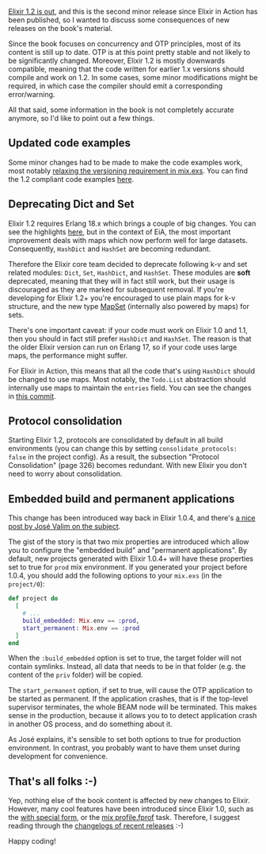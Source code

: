 [Elixir 1.2 is out](http://elixir-lang.org/blog/2016/01/03/elixir-v1-2-0-released/), and this is the second minor release since Elixir in Action has been published, so I wanted to discuss some consequences of new releases on the book's material.

Since the book focuses on concurrency and OTP principles, most of its content is still up to date. OTP is at this point pretty stable and not likely to be significantly changed. Moreover, Elixir 1.2 is mostly downwards compatible, meaning that the code written for earlier 1.x versions should compile and work on 1.2. In some cases, some minor modifications might be required, in which case the compiler should emit a corresponding error/warning.

 All that said, some information in the book is not completely accurate anymore, so I'd like to point out a few things.

## Updated code examples

Some minor changes had to be made to make the code examples work, most notably [relaxing the versioning requirement in mix.exs](https://github.com/sasa1977/elixir-in-action/commit/05b6fb3a73db893727a5b9b43da4087af878f058). You can find the 1.2 compliant code examples [here](https://github.com/sasa1977/elixir-in-action/tree/Elixir-v1.2).


## Deprecating Dict and Set

Elixir 1.2 requires Erlang 18.x which brings a couple of big changes. You can see the highlights [here](http://www.erlang.org/download_release/29), but in the context of EiA, the most important improvement deals with maps which now perform well for large datasets. Consequently, `HashDict` and `HashSet` are becoming redundant.

Therefore the Elixir core team decided to deprecate following k-v and set related modules: `Dict`, `Set`, `HashDict`, and `HashSet`. These modules are __soft__ deprecated, meaning that they will in fact still work, but their usage is discouraged as they are marked for subsequent removal. If you're developing for Elixir 1.2+ you're encouraged to use plain maps for k-v structure, and the new type [MapSet](https://hexdocs.pm/elixir/MapSet.html) (internally also powered by maps) for sets.

There's one important caveat: if your code must work on Elixir 1.0 and 1.1, then you should in fact still prefer `HashDict` and `HashSet`. The reason is that the older Elixir version can run on Erlang 17, so if your code uses large maps, the performance might suffer.

For Elixir in Action, this means that all the code that's using `HashDict` should be changed to use maps. Most notably, the `Todo.List` abstraction should internally use maps to maintain the `entries` field. You can see the changes in [this commit](https://github.com/sasa1977/elixir-in-action/commit/51bc04bf48730bfbb6141ad781f8300cc6e91db5).


## Protocol consolidation

Starting Elixir 1.2, protocols are consolidated by default in all build environments (you can change this by setting `consolidate_protocols: false` in the project config). As a result, the subsection "Protocol Consolidation" (page 326) becomes redundant. With new Elixir you don't need to worry about consolidation.


## Embedded build and permanent applications

This change has been introduced way back in Elixir 1.0.4, and there's [a nice post by José Valim on the subject](http://blog.plataformatec.com.br/2015/04/build-embedded-and-start-permanent-in-elixir-1-0-4/).

The gist of the story is that two mix properties are introduced which allow you to configure the "embedded build" and "permanent applications". By default, new projects generated with Elixir 1.0.4+ will have these properties set to true for `prod` mix environment. If you generated your project before 1.0.4, you should add the following options to your `mix.exs` (in the `project/0`):

```elixir
def project do
  [
    # ...
    build_embedded: Mix.env == :prod,
    start_permanent: Mix.env == :prod
  ]
end
```

When the `:build_embedded` option is set to true, the target folder will not contain symlinks. Instead, all data that needs to be in that folder (e.g. the content of the `priv` folder) will be copied.

The `start_permanent` option, if set to true, will cause the OTP application to be started as permanent. If the application crashes, that is if the top-level supervisor terminates, the whole BEAM node will be terminated. This makes sense in the production, because it allows you to to detect application crash in another OS process, and do something about it.

As José explains, it's sensible to set both options to true for production environment. In contrast, you probably want to have them unset during development for convenience.


## That's all folks :-)

Yep, nothing else of the book content is affected by new changes to Elixir. However, many cool features have been introduced since Elixir 1.0, such as the [with special form](https://hexdocs.pm/elixir/Kernel.SpecialForms.html#with/1), or the [mix profile.fprof](https://hexdocs.pm/mix/Mix.Tasks.Profile.Fprof.html) task. Therefore, I suggest reading through the [changelogs of recent releases](https://github.com/elixir-lang/elixir/releases) :-)

Happy coding!
